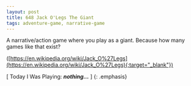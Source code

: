 ```yaml
---
layout: post
title: 648 Jack O'Legs The Giant
tags: adventure-game, narrative-game
---
```

A narrative/action game where you play as a giant.  Because how many games like that exist? 

([https://en.wikipedia.org/wiki/Jack_O%27Legs](https://en.wikipedia.org/wiki/Jack_O%27Legs){:target="_blank"})

[ Today I Was Playing: ***nothing...*** ]
{: .emphasis}